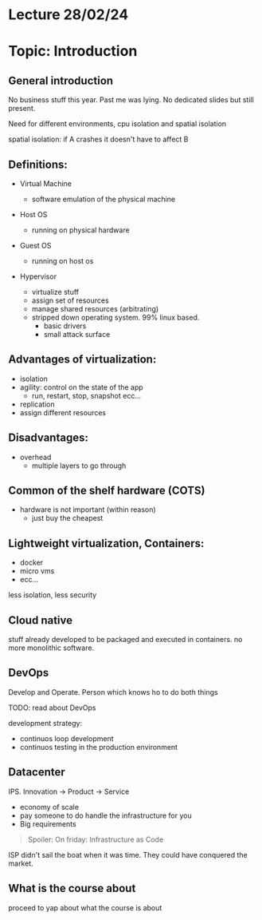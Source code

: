 # Lecture 28/02/24

# Topic: Introduction

## General introduction

No business stuff this year. Past me was lying. No dedicated slides but still present.

Need for different environments, cpu isolation and spatial isolation

spatial isolation: if A crashes it doesn't have to affect B

## Definitions:

- Virtual Machine
  - software emulation of the physical machine
- Host OS
  - running on physical hardware 
- Guest OS
  - running on host os

- Hypervisor
  - virtualize stuff
  - assign set of resources
  - manage shared resources (arbitrating)
  - stripped down operating system. 99% linux based.
    - basic drivers
    - small attack surface

## Advantages of virtualization:

- isolation
- agility: control on the state of the app
  - run, restart, stop, snapshot ecc...
- replication
- assign different resources

## Disadvantages:

- overhead
  - multiple layers to go through

## Common of the shelf hardware (COTS)

- hardware is not important (within reason)
  - just buy the cheapest

## Lightweight virtualization, Containers:

- docker
- micro vms
- ecc...

less isolation, less security

## Cloud native

stuff already developed to be packaged and executed in containers. no more monolithic software.

## DevOps

Develop and Operate. Person which knows ho to do both things

TODO: read about DevOps

development strategy:
  - continuos loop development
  - continuos testing in the production environment

## Datacenter

IPS. Innovation -> Product -> Service

- economy of scale
- pay someone to do handle the infrastructure for you
- Big requirements

> Spoiler: On friday: Infrastructure as Code

ISP didn't sail the boat when it was time. They could have conquered the market.

## What is the course about

proceed to yap about what the course is about